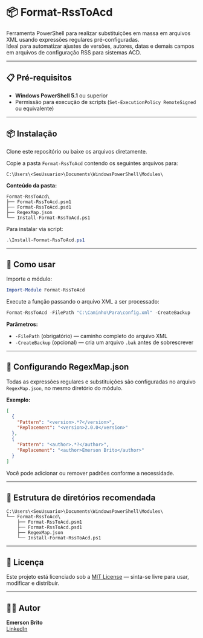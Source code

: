 # 📦 Format-RssToAcd

Ferramenta PowerShell para realizar substituições em massa em arquivos XML usando expressões regulares pré-configuradas.  
Ideal para automatizar ajustes de versões, autores, datas e demais campos em arquivos de configuração RSS para sistemas ACD.

---

## 📋 Pré-requisitos

- **Windows PowerShell 5.1** ou superior
- Permissão para execução de scripts (`Set-ExecutionPolicy RemoteSigned` ou equivalente)

---

## 📦 Instalação

Clone este repositório ou baixe os arquivos diretamente.

Copie a pasta `Format-RssToAcd` contendo os seguintes arquivos para:

```
C:\Users\<SeuUsuario>\Documents\WindowsPowerShell\Modules\
```

**Conteúdo da pasta:**

```
Format-RssToAcd\
├── Format-RssToAcd.psm1
├── Format-RssToAcd.psd1
├── RegexMap.json
└── Install-Format-RssToAcd.ps1
```

Para instalar via script:

```powershell
.\Install-Format-RssToAcd.ps1
```

---

## 🚀 Como usar

Importe o módulo:

```powershell
Import-Module Format-RssToAcd
```

Execute a função passando o arquivo XML a ser processado:

```powershell
Format-RssToAcd -FilePath "C:\Caminho\Para\config.xml" -CreateBackup
```

**Parâmetros:**

- `-FilePath` (obrigatório) — caminho completo do arquivo XML
- `-CreateBackup` (opcional) — cria um arquivo `.bak` antes de sobrescrever

---

## 📑 Configurando RegexMap.json

Todas as expressões regulares e substituições são configuradas no arquivo `RegexMap.json`, no mesmo diretório do módulo.

**Exemplo:**

```json
[
  {
    "Pattern": "<version>.*?</version>",
    "Replacement": "<version>2.0.0</version>"
  },
  {
    "Pattern": "<author>.*?</author>",
    "Replacement": "<author>Emerson Brito</author>"
  }
]
```

Você pode adicionar ou remover padrões conforme a necessidade.

---

## 📂 Estrutura de diretórios recomendada

```
C:\Users\<SeuUsuario>\Documents\WindowsPowerShell\Modules\
└── Format-RssToAcd\
    ├── Format-RssToAcd.psm1
    ├── Format-RssToAcd.psd1
    ├── RegexMap.json
    └── Install-Format-RssToAcd.ps1
```

---

## 📄 Licença

Este projeto está licenciado sob a [MIT License](https://opensource.org/licenses/MIT) — sinta-se livre para usar, modificar e distribuir.

---

## 👨‍💻 Autor

**Emerson Brito**  
[LinkedIn](https://www.linkedin.com/in/seuusuario)

